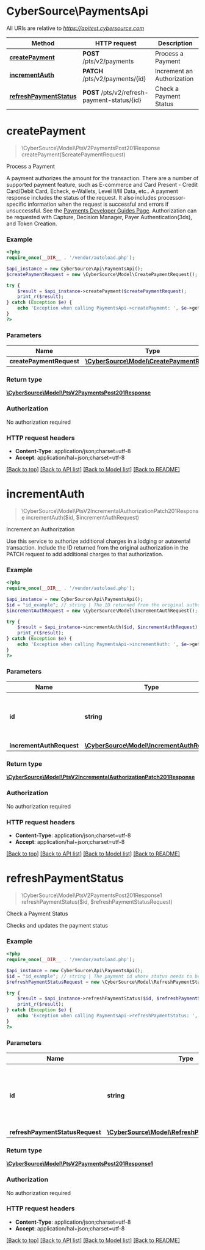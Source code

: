 # CyberSource\PaymentsApi

All URIs are relative to *https://apitest.cybersource.com*

Method | HTTP request | Description
------------- | ------------- | -------------
[**createPayment**](PaymentsApi.md#createPayment) | **POST** /pts/v2/payments | Process a Payment
[**incrementAuth**](PaymentsApi.md#incrementAuth) | **PATCH** /pts/v2/payments/{id} | Increment an Authorization
[**refreshPaymentStatus**](PaymentsApi.md#refreshPaymentStatus) | **POST** /pts/v2/refresh-payment-status/{id} | Check a Payment Status


# **createPayment**
> \CyberSource\Model\PtsV2PaymentsPost201Response createPayment($createPaymentRequest)

Process a Payment

A payment authorizes the amount for the transaction. There are a number of supported payment feature, such as E-commerce and Card Present - Credit Card/Debit Card, Echeck, e-Wallets, Level II/III Data, etc..  A payment response includes the status of the request. It also includes processor-specific information when the request is successful and errors if unsuccessful. See the [Payments Developer Guides Page](https://developer.cybersource.com/docs/cybs/en-us/payments/developer/ctv/rest/payments/payments-intro.html).  Authorization can be requested with Capture, Decision Manager, Payer Authentication(3ds), and Token Creation.

### Example
```php
<?php
require_once(__DIR__ . '/vendor/autoload.php');

$api_instance = new CyberSource\Api\PaymentsApi();
$createPaymentRequest = new \CyberSource\Model\CreatePaymentRequest(); // \CyberSource\Model\CreatePaymentRequest | 

try {
    $result = $api_instance->createPayment($createPaymentRequest);
    print_r($result);
} catch (Exception $e) {
    echo 'Exception when calling PaymentsApi->createPayment: ', $e->getMessage(), PHP_EOL;
}
?>
```

### Parameters

Name | Type | Description  | Notes
------------- | ------------- | ------------- | -------------
 **createPaymentRequest** | [**\CyberSource\Model\CreatePaymentRequest**](../Model/CreatePaymentRequest.md)|  |

### Return type

[**\CyberSource\Model\PtsV2PaymentsPost201Response**](../Model/PtsV2PaymentsPost201Response.md)

### Authorization

No authorization required

### HTTP request headers

 - **Content-Type**: application/json;charset=utf-8
 - **Accept**: application/hal+json;charset=utf-8

[[Back to top]](#) [[Back to API list]](../../README.md#documentation-for-api-endpoints) [[Back to Model list]](../../README.md#documentation-for-models) [[Back to README]](../../README.md)

# **incrementAuth**
> \CyberSource\Model\PtsV2IncrementalAuthorizationPatch201Response incrementAuth($id, $incrementAuthRequest)

Increment an Authorization

Use this service to authorize additional charges in a lodging or autorental transaction. Include the ID returned from the original authorization in the PATCH request to add additional charges to that authorization.

### Example
```php
<?php
require_once(__DIR__ . '/vendor/autoload.php');

$api_instance = new CyberSource\Api\PaymentsApi();
$id = "id_example"; // string | The ID returned from the original authorization request.
$incrementAuthRequest = new \CyberSource\Model\IncrementAuthRequest(); // \CyberSource\Model\IncrementAuthRequest | 

try {
    $result = $api_instance->incrementAuth($id, $incrementAuthRequest);
    print_r($result);
} catch (Exception $e) {
    echo 'Exception when calling PaymentsApi->incrementAuth: ', $e->getMessage(), PHP_EOL;
}
?>
```

### Parameters

Name | Type | Description  | Notes
------------- | ------------- | ------------- | -------------
 **id** | **string**| The ID returned from the original authorization request. |
 **incrementAuthRequest** | [**\CyberSource\Model\IncrementAuthRequest**](../Model/IncrementAuthRequest.md)|  |

### Return type

[**\CyberSource\Model\PtsV2IncrementalAuthorizationPatch201Response**](../Model/PtsV2IncrementalAuthorizationPatch201Response.md)

### Authorization

No authorization required

### HTTP request headers

 - **Content-Type**: application/json;charset=utf-8
 - **Accept**: application/hal+json;charset=utf-8

[[Back to top]](#) [[Back to API list]](../../README.md#documentation-for-api-endpoints) [[Back to Model list]](../../README.md#documentation-for-models) [[Back to README]](../../README.md)

# **refreshPaymentStatus**
> \CyberSource\Model\PtsV2PaymentsPost201Response1 refreshPaymentStatus($id, $refreshPaymentStatusRequest)

Check a Payment Status

Checks and updates the payment status

### Example
```php
<?php
require_once(__DIR__ . '/vendor/autoload.php');

$api_instance = new CyberSource\Api\PaymentsApi();
$id = "id_example"; // string | The payment id whose status needs to be checked and updated.
$refreshPaymentStatusRequest = new \CyberSource\Model\RefreshPaymentStatusRequest(); // \CyberSource\Model\RefreshPaymentStatusRequest | 

try {
    $result = $api_instance->refreshPaymentStatus($id, $refreshPaymentStatusRequest);
    print_r($result);
} catch (Exception $e) {
    echo 'Exception when calling PaymentsApi->refreshPaymentStatus: ', $e->getMessage(), PHP_EOL;
}
?>
```

### Parameters

Name | Type | Description  | Notes
------------- | ------------- | ------------- | -------------
 **id** | **string**| The payment id whose status needs to be checked and updated. |
 **refreshPaymentStatusRequest** | [**\CyberSource\Model\RefreshPaymentStatusRequest**](../Model/RefreshPaymentStatusRequest.md)|  |

### Return type

[**\CyberSource\Model\PtsV2PaymentsPost201Response1**](../Model/PtsV2PaymentsPost201Response1.md)

### Authorization

No authorization required

### HTTP request headers

 - **Content-Type**: application/json;charset=utf-8
 - **Accept**: application/hal+json;charset=utf-8

[[Back to top]](#) [[Back to API list]](../../README.md#documentation-for-api-endpoints) [[Back to Model list]](../../README.md#documentation-for-models) [[Back to README]](../../README.md)

